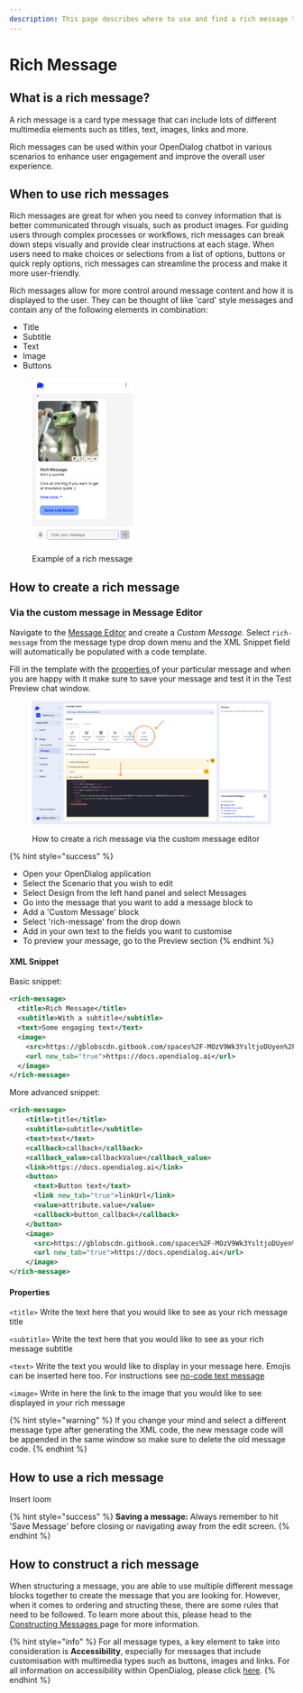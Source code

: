 ```yaml
---
description: This page describes where to use and find a rich message type
---
```


# Rich Message

## What is a rich message?

A rich message is a card type message that can include lots of different multimedia elements such as titles, text, images, links and more.

Rich messages can be used within your OpenDialog chatbot in various scenarios to enhance user engagement and improve the overall user experience.&#x20;

## When to use rich messages

Rich messages are great for when you need to convey information that is better communicated through visuals, such as product images. For guiding users through complex processes or workflows, rich messages can break down steps visually and provide clear instructions at each stage. When users need to make choices or selections from a list of options, buttons or quick reply options, rich messages can streamline the process and make it more user-friendly.

Rich messages allow for more control around message content and how it is displayed to the user. They can be thought of like 'card' style messages and contain any of the following elements in combination:

* Title
* Subtitle
* Text
* Image
* Buttons

<figure><img src="../../../.gitbook/assets/Screenshot 2024-04-28 at 10.15.32.png" alt="" width="179"><figcaption><p>Example of a rich message</p></figcaption></figure>

## How to create a rich message

### Via the custom message in Message Editor

Navigate to the [Message Editor](../message-editor.md) and create a _Custom Message._ Select `rich-message` from the message type drop down menu and the XML Snippet field will automatically be populated with a code template.

Fill in the template with the [properties ](rich-message.md#properties)of your particular message and when you are happy with it make sure to save your message and test it in the Test Preview chat window.&#x20;

<figure><img src="../../../.gitbook/assets/Group 17.png" alt=""><figcaption><p>How to create a rich message via the custom message editor</p></figcaption></figure>

{% hint style="success" %}
* Open your OpenDialog application
* Select the Scenario that you wish to edit
* Select Design from the left hand panel and select Messages
* Go into the message that you want to add a message block to
* Add a 'Custom Message' block
* Select 'rich-message' from the drop down
* Add in your own text to the fields you want to customise
* To preview your message, go to the Preview section
{% endhint %}

#### XML Snippet

Basic snippet:

```xml
<rich-message>
  <title>Rich Message</title>
  <subtitle>With a subtitle</subtitle>
  <text>Some engaging text</text>
  <image>
    <src>https://gblobscdn.gitbook.com/spaces%2F-MOzV9Wk3YsltjoDUyen%2Favatar-1608658264352.png?alt=media</src>
    <url new_tab="true">https://docs.opendialog.ai</url>
  </image>
</rich-message>
```

More advanced snippet:

```xml
<rich-message>
    <title>title</title>
    <subtitle>subtitle</subtitle>
    <text>text</text>
    <callback>callback</callback>
    <callback_value>callbackValue</callback_value>
    <link>https://docs.opendialog.ai</link>
    <button>
      <text>Button text</text>
      <link new_tab="true">linkUrl</link>
      <value>attribute.value</value>
      <callback>button_callback</callback>
    </button>
    <image>
      <src>https://gblobscdn.gitbook.com/spaces%2F-MOzV9Wk3YsltjoDUyen%2Favatar-1608658264352.png?alt=media</src>
      <url new_tab="true">https://docs.opendialog.ai</url>
    </image>
</rich-message>
```

#### Properties

`<title>` Write the text here that you would like to see as your rich message title

`<subtitle>` Write the text here that you would like to see as your rich message subtitle

`<text>` Write the text you would like to display in your message here. Emojis can be inserted here too. For instructions see [no-code text message](rich-message.md#via-the-no-code-text-message-in-message-editor)

`<image>` Write in here the link to the image that you would like to see displayed in your rich message&#x20;

{% hint style="warning" %}
If you change your mind and select a different message type after generating the XML code, the new message code will be appended in the same window so make sure to delete the old message code.
{% endhint %}

## How to use a rich message

Insert loom

{% hint style="success" %}
**Saving a message:** Always remember to hit 'Save Message' before closing or navigating away from the edit screen.
{% endhint %}

## How to construct a rich message

When structuring a message, you are able to use multiple different message blocks together to create the message that you are looking for. However, when it comes to ordering and structing these, there are some rules that need to be followed. To learn more about this, please head to the [Constructing Messages ](../constructing-messages.md)page for more information.

{% hint style="info" %}
For all message types, a key element to take into consideration is **Accessibility**, especially for messages that include customisation with multimedia types such as buttons, images and links. For all information on accessibility within OpenDialog, please click [here](../../designing-accessible-chatbots.md).
{% endhint %}
